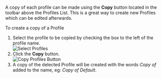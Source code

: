 A copy of each profile can be made using the **Copy** button located in the toolbar above the Profiles List. This is a great way to create new Profiles which can be edited afterwards.

To create a copy of a Profile

1. Select the profile to be copied by checking the box to the left of the profile name.  
  ![Select Profiles](https://cdn.joomlacontenteditor.net/images/docs/profiles/profiles-publish-check.jpg)
2. Click the **Copy** button.  
  ![Copy Profiles Button](https://cdn.joomlacontenteditor.net/images/docs/profiles/profiles-buttons-copy.jpg)
3. A copy of the delected Profile will be created with the words _Copy of_ added to the name, eg: _Copy of Default_.